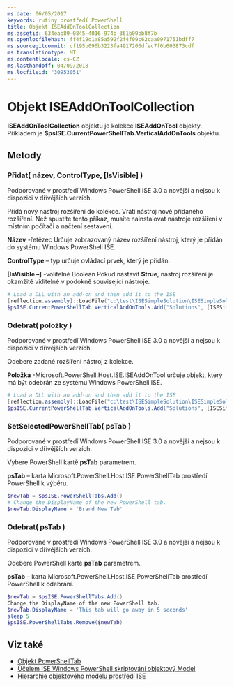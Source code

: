 ```yaml
---
ms.date: 06/05/2017
keywords: rutiny prostředí PowerShell
title: Objekt ISEAddOnToolCollection
ms.assetid: 634eab89-0845-4016-974b-361b09bb8f7b
ms.openlocfilehash: ff4f19d1a85a592f2f4f09c62caa0971751bdff7
ms.sourcegitcommit: cf195b090b3223fa4917206dfec7f0b603873cdf
ms.translationtype: MT
ms.contentlocale: cs-CZ
ms.lasthandoff: 04/09/2018
ms.locfileid: "30953051"
---
```

# <a name="the-iseaddontoolcollection-object"></a>Objekt ISEAddOnToolCollection

**ISEAddOnToolCollection** objektu je kolekce **ISEAddOnTool** objekty. Příkladem je **$psISE.CurrentPowerShellTab.VerticalAddOnTools** objektu.

## <a name="methods"></a>Metody

### <a name="add-name-controltype-isvisible-"></a>Přidat\( název, ControlType, \[IsVisible\] \)

Podporované v prostředí Windows PowerShell ISE 3.0 a novější a nejsou k dispozici v dřívějších verzích.

Přidá nový nástroj rozšíření do kolekce. Vrátí nástroj nově přidaného rozšíření. Než spustíte tento příkaz, musíte nainstalovat nástroje rozšíření v místním počítači a načtení sestavení.

**Název** -řetězec Určuje zobrazovaný název rozšíření nástroj, který je přidán do systému Windows PowerShell ISE.

**ControlType** – typ určuje ovládací prvek, který je přidán.

**\[IsVisible –\]**  -volitelné Boolean Pokud nastavit **$true**, nástroj rozšíření je okamžitě viditelné v podokně související nástroje.

```powershell
# Load a DLL with an add-on and then add it to the ISE
[reflection.assembly]::LoadFile("c:\test\ISESimpleSolution\ISESimpleSolution.dll")
$psISE.CurrentPowerShellTab.VerticalAddOnTools.Add("Solutions", [ISESimpleSolution.Solution], $true)
```

### <a name="remove-item-"></a>Odebrat\( položky \)

Podporované v prostředí Windows PowerShell ISE 3.0 a novější a nejsou k dispozici v dřívějších verzích.

Odebere zadané rozšíření nástroj z kolekce.

**Položka** -Microsoft.PowerShell.Host.ISE.ISEAddOnTool určuje objekt, který má být odebrán ze systému Windows PowerShell ISE.

```powershell
# Load a DLL with an add-on and then add it to the ISE
[reflection.assembly]::LoadFile("c:\test\ISESimpleSolution\ISESimpleSolution.dll")
$psISE.CurrentPowerShellTab.VerticalAddOnTools.Add("Solutions", [ISESimpleSolution.Solution], $true)
```

### <a name="setselectedpowershelltab-pstab-"></a>SetSelectedPowerShellTab\( psTab \)

Podporované v prostředí Windows PowerShell ISE 3.0 a novější a nejsou k dispozici v dřívějších verzích.

Vybere PowerShell kartě **psTab** parametrem.

**psTab** – karta Microsoft.PowerShell.Host.ISE.PowerShellTab prostředí PowerShell k výběru.

```powershell
$newTab = $psISE.PowerShellTabs.Add()
# Change the DisplayName of the new PowerShell tab.
$newTab.DisplayName = 'Brand New Tab'
```

### <a name="remove-pstab-"></a>Odebrat\( psTab \)

Podporované v prostředí Windows PowerShell ISE 3.0 a novější a nejsou k dispozici v dřívějších verzích.

Odebere PowerShell kartě **psTab** parametrem.

**psTab** – karta Microsoft.PowerShell.Host.ISE.PowerShellTab prostředí PowerShell k odebrání.

```powershell
$newTab = $psISE.PowerShellTabs.Add()
Change the DisplayName of the new PowerShell tab.
$newTab.DisplayName = 'This tab will go away in 5 seconds'
sleep 5
$psISE.PowerShellTabs.Remove($newTab)
```

## <a name="see-also"></a>Viz také

- [Objekt PowerShellTab](The-PowerShellTab-Object.md)
- [Účelem ISE Windows PowerShell skriptování objektový Model](Purpose-of-the-Windows-PowerShell-ISE-Scripting-Object-Model.md)
- [Hierarchie objektového modelu prostředí ISE](The-ISE-Object-Model-Hierarchy.md)